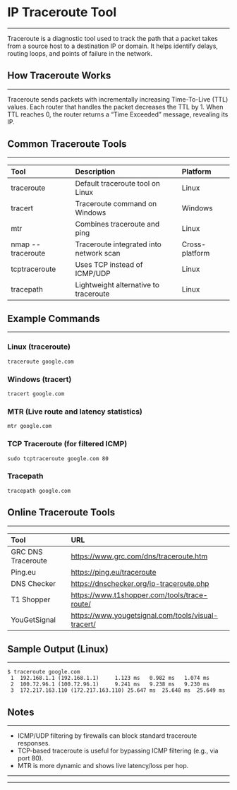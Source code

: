 # IP Traceroute Tool
---

Traceroute is a diagnostic tool used to track the path that a packet takes from a source host to a destination IP or domain. It helps identify delays, routing loops, and points of failure in the network.

## How Traceroute Works
---

Traceroute sends packets with incrementally increasing Time-To-Live (TTL) values. Each router that handles the packet decreases the TTL by 1. When TTL reaches 0, the router returns a “Time Exceeded” message, revealing its IP.
	
## Common Traceroute Tools
---

| Tool              | Description                             | Platform       |
| :---------------- | :-------------------------------------- | :------------- |
| traceroute        | Default traceroute tool on Linux        | Linux          |
| tracert           | Traceroute command on Windows           | Windows        |
| mtr               | Combines traceroute and ping            | Linux          |
| nmap --traceroute | Traceroute integrated into network scan | Cross-platform |
| tcptraceroute     | Uses TCP instead of ICMP/UDP            | Linux          |
| tracepath         | Lightweight alternative to traceroute   | Linux          |

## Example Commands
---
### Linux (traceroute)
```
traceroute google.com
```
### Windows (tracert)
```
tracert google.com
```
### MTR (Live route and latency statistics)
```
mtr google.com
```
### TCP Traceroute (for filtered ICMP)
```
sudo tcptraceroute google.com 80
```
### Tracepath
```
tracepath google.com
```

## Online Traceroute Tools
---

| Tool               | URL                                                |
| :----------------- | :------------------------------------------------- |
| GRC DNS Traceroute | https://www.grc.com/dns/traceroute.htm             |
| Ping.eu            | https://ping.eu/traceroute                         |
| DNS Checker        | https://dnschecker.org/ip-traceroute.php           |
| T1 Shopper         | https://www.t1shopper.com/tools/trace-route/       |
| YouGetSignal       | https://www.yougetsignal.com/tools/visual-tracert/ |
## Sample Output (Linux)
---
```
$ traceroute google.com
 1  192.168.1.1 (192.168.1.1)     1.123 ms   0.982 ms   1.074 ms
 2  100.72.96.1 (100.72.96.1)     9.241 ms   9.238 ms   9.230 ms
 3  172.217.163.110 (172.217.163.110) 25.647 ms  25.648 ms  25.649 ms
```

## Notes
---
*   ICMP/UDP filtering by firewalls can block standard traceroute responses.  
*   TCP-based traceroute is useful for bypassing ICMP filtering (e.g., via port 80).  
*   MTR is more dynamic and shows live latency/loss per hop.  
---
---
